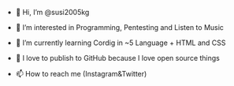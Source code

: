 - 👋 Hi, I’m @susi2005kg
- 👀 I’m interested in Programming, Pentesting and Listen to Music
- 🌱 I’m currently learning Cordig in ~5 Language + HTML and CSS
- 🦄 I love to publish to GitHub because I love open source things

- 📫 How to reach me (Instagram&Twitter)


<!---
susi2005kg/susi2005kg is a ✨ special ✨ repository because its `README.md` (this file) appears on your GitHub profile.
You can click the Preview link to take a look at your changes.
--->
